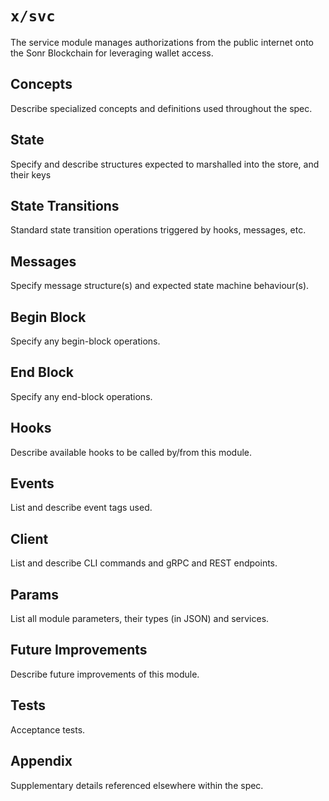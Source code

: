 # `x/svc`

The service module manages authorizations from the public internet onto the Sonr Blockchain for leveraging wallet access.

## Concepts

Describe specialized concepts and definitions used throughout the spec.

## State

Specify and describe structures expected to marshalled into the store, and their keys

## State Transitions

Standard state transition operations triggered by hooks, messages, etc.

## Messages

Specify message structure(s) and expected state machine behaviour(s).

## Begin Block

Specify any begin-block operations.

## End Block

Specify any end-block operations.

## Hooks

Describe available hooks to be called by/from this module.

## Events

List and describe event tags used.

## Client

List and describe CLI commands and gRPC and REST endpoints.

## Params

List all module parameters, their types (in JSON) and services.

## Future Improvements

Describe future improvements of this module.

## Tests

Acceptance tests.

## Appendix

Supplementary details referenced elsewhere within the spec.
